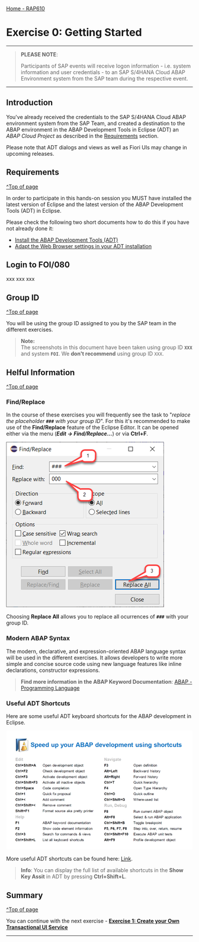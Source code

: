 [Home - RAP610](../../#exercises)

# Exercise 0: Getting Started

---
> **PLEASE NOTE**:    
>  
> Participants of SAP events will receive logon information - i.e. system information and user credentials - to an SAP S/4HANA Cloud ABAP Environment system from the SAP team during the respective event.
---

## Introduction

You've already received the credentials to the SAP S/4HANA Cloud ABAP environment system from the SAP Team, 
and created a destination to the ABAP environment in the ABAP Development Tools in Eclipse (ADT) an _ABAP Cloud Project_ as described in the [Requirements](#requirements) section.

Please note that ADT dialogs and views as well as Fiori UIs may change in upcoming releases.

<!--
- [Requirements](#requirements)
- [Login to FOI/080](#login-to-foi080)
- [Group ID](#group-id)
- [Find/Replace](#findreplace)
- [Modern ABAP Syntax](#modern-abap-syntax)
- [Useful ADT Shortcuts](#useful-adt-shortcuts)
- [Summary](#summary)
-->

## Requirements
[^Top of page](#)

In order to participate in this hands-on session you MUST have installed the latest version of Eclipse and the latest version of the ABAP Development Tools (ADT) in Eclipse.  

Please check the following two short documents how to do this if you have not already done it:  
- [Install the ABAP Development Tools (ADT)](https://github.com/SAP-samples/abap-platform-rap-workshops/blob/main/requirements_rap_workshops.md#3-install-the-abap-development-tools-adt)  
- [Adapt the Web Browser settings in your ADT installation](https://github.com/SAP-samples/abap-platform-rap-workshops/blob/main/requirements_rap_workshops.md#4-adapt-the-web-browser-settings-in-your-adt-installation)  

## Login to FOI/080

xxx xxx xxx

## Group ID
[^Top of page](#)

You will be using the group ID assigned to you by the SAP team in the different exercises.

> **Note:**    
> The screenshots in this document have been taken using group ID **`XXX`** and system **`FOI`**. We **don't recommend** using group ID `XXX`.

## Helful Information
[^Top of page](#)

### Find/Replace

In the course of these exercises you will frequently see the task to "_replace the placeholder **`###`** with your group ID_". For this it's recommended to make use of the **Find/Replace** feature of the Eclipse Editor. It can be opened either via the menu (**_Edit -> Find/Replace..._**) or via **Ctrl+F**.
  
   ![find and replace](images/find01.png)
   
   Choosing **Replace All** allows you to replace all ocurrences of **`###`** with your group ID.
   
### Modern ABAP Syntax

The modern, declarative, and expression-oriented ABAP language syntax will be used in the different exercises. It allows developers to write more simple and concise source code using new language features like inline declarations, constructor expressions.

> **Find more information in the ABAP Keyword Documentation**: [ABAP - Programming Language](https://help.sap.com/doc/abapdocu_cp_index_htm/CLOUD/en-US/index.htm?file=abenabap_reference.htm) 

### Useful ADT Shortcuts

Here are some useful ADT keyboard shortcuts for the ABAP development in Eclipse.

![ADT Shortcuts](images/adt_shortcuts.png)

More useful ADT shortcuts can be found here: [Link](https://blogs.sap.com/2013/11/21/useful-keyboard-shortcuts-for-abap-in-eclipse/).

> **Info**: You can display the full list of available shortcuts in the **Show Key Assit** in ADT by pressing **Ctrl+Shift+L**.

## Summary 
[^Top of page](#)

You can continue with the next exercise - **[Exercise 1: Create your Own Transactional UI Service](../ex1/README.md)**

---
